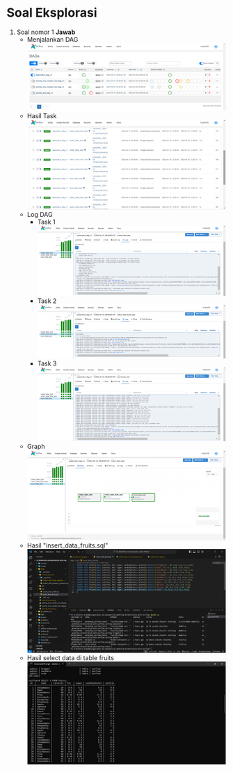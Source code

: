 # Soal Eksplorasi

1. Soal nomor 1
   **Jawab**  
   - Menjalankan DAG  
     ![preview](https://github.com/Ikaap/data_ika-purwanti/blob/main/16_Workflow-Orchestration-with-Airflow/screenshots/exploration_run_DAG.png)  
   - Hasil Task  
     ![preview](https://github.com/Ikaap/data_ika-purwanti/blob/main/16_Workflow-Orchestration-with-Airflow/screenshots/exploration_result_task.png)  
   - Log DAG  
     - Task 1  
       ![preview](https://github.com/Ikaap/data_ika-purwanti/blob/main/16_Workflow-Orchestration-with-Airflow/screenshots/exploration_log_task_create_table.png)  
     - Task 2  
       ![preview](https://github.com/Ikaap/data_ika-purwanti/blob/main/16_Workflow-Orchestration-with-Airflow/screenshots/exploration_log_task_collect_data.png)  
     - Task 3  
       ![preview](https://github.com/Ikaap/data_ika-purwanti/blob/main/16_Workflow-Orchestration-with-Airflow/screenshots/exploration_log_task_insert_data.png)  
   - Graph  
     ![preview](https://github.com/Ikaap/data_ika-purwanti/blob/main/16_Workflow-Orchestration-with-Airflow/screenshots/exploration_graph.png)  
   - Hasil "insert_data_fruits.sql"  
     ![preview](https://github.com/Ikaap/data_ika-purwanti/blob/main/16_Workflow-Orchestration-with-Airflow/screenshots/exploration_result_insert_file_sql.png)  
   - Hasil select data di table fruits   
     ![preview](https://github.com/Ikaap/data_ika-purwanti/blob/main/16_Workflow-Orchestration-with-Airflow/screenshots/exploration_result_select_data_table.png)  